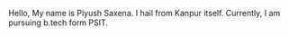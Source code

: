 Hello, 
My name is Piyush Saxena.
I hail from Kanpur itself.
Currently, I am pursuing b.tech form PSIT.
